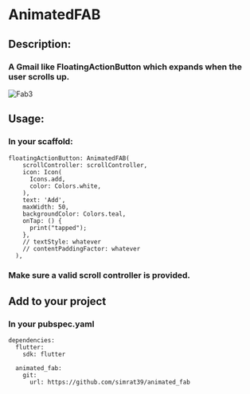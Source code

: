 # AnimatedFAB

## Description:
### A Gmail like FloatingActionButton which expands when the user scrolls up.

![Fab3](./fab3.gif)

## Usage:
### In your scaffold:
    floatingActionButton: AnimatedFAB(
        scrollController: scrollController,
        icon: Icon(
          Icons.add,
          color: Colors.white,
        ),
        text: 'Add',
        maxWidth: 50,
        backgroundColor: Colors.teal,
        onTap: () {
          print("tapped");
        },
        // textStyle: whatever
        // contentPaddingFactor: whatever
      ),

### Make sure a valid scroll controller is provided.

## Add to your project
### In your pubspec.yaml
    dependencies:
      flutter:
        sdk: flutter

      animated_fab:
        git: 
          url: https://github.com/simrat39/animated_fab
